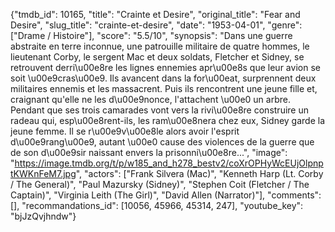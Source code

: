 {"tmdb_id": 10165, "title": "Crainte et Desire", "original_title": "Fear and Desire", "slug_title": "crainte-et-desire", "date": "1953-04-01", "genre": ["Drame / Histoire"], "score": "5.5/10", "synopsis": "Dans une guerre abstraite en terre inconnue, une patrouille militaire de quatre hommes, le lieutenant Corby, le sergent Mac et deux soldats, Fletcher et Sidney, se retrouvent derri\u00e8re les lignes ennemies apr\u00e8s que leur avion se soit \u00e9cras\u00e9. Ils avancent dans la for\u00eat, surprennent deux militaires ennemis et les massacrent. Puis ils rencontrent une jeune fille et, craignant qu'elle ne les d\u00e9nonce, l'attachent \u00e0 un arbre. Pendant que ses trois camarades vont vers la rivi\u00e8re construire un radeau qui, esp\u00e8rent-ils, les ram\u00e8nera chez eux, Sidney garde la jeune femme. Il se r\u00e9v\u00e8le alors avoir l'esprit d\u00e9rang\u00e9, autant \u00e0 cause des violences de la guerre que de son d\u00e9sir naissant envers la prisonni\u00e8re...", "image": "https://image.tmdb.org/t/p/w185_and_h278_bestv2/coXrOPHyWcEUjOlpnptKWKnFeM7.jpg", "actors": ["Frank Silvera (Mac)", "Kenneth Harp (Lt. Corby / The General)", "Paul Mazursky (Sidney)", "Stephen Coit (Fletcher / The Captain)", "Virginia Leith (The Girl)", "David Allen (Narrator)"], "comments": [], "recommandations_id": [10056, 45966, 45314, 247], "youtube_key": "bjJzQvjhndw"}